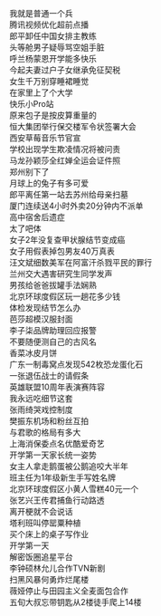 我就是普通一个兵  
腾讯视频优化超前点播  
郎平卸任中国女排主教练  
头等舱男子疑辱骂空姐手脏  
呼兰杨蒙恩开学能多快乐  
今起夫妻过户子女继承免征契税  
女生千万别穿睡裙睡觉  
在家里上了个大学  
快乐小Pro站  
原来包子是按皮算重量的  
恒大集团举行保交楼军令状签署大会  
西安草莓音乐节官宣  
学校出现学生欺凌情况将被问责  
马龙孙颖莎全红婵全运会证件照  
郑州别下了  
月球上的兔子有多可爱  
郎平离任第一站去苏州给母亲扫墓  
厦门连续送4小时外卖20分钟内不派单  
高中宿舍后遗症  
太了吧体  
女子2年没复查甲状腺结节变成癌  
女子用假表掉包男友40万真表  
汪文斌细数美军在阿富汗杀戮平民的罪行  
兰州交大遇害研究生同学发声  
男孩给爸爸拔罐手法娴熟  
北京环球度假区玩一趟花多少钱  
体检发现结节怎么办  
芭莎超模汉服封面  
李子柒品牌助理回应报警  
不要随便测自己的古风名  
香菜冰皮月饼  
广东一制毒窝点发现542枚恐龙蛋化石  
一张退伍战士的请假条  
英雄联盟10周年表演赛阵容  
我永远吃细节这套  
张雨绮哭戏控制度  
樊振东机场和粉丝互拍  
与君歌的格局有多大  
上海消保委点名优酷爱奇艺  
开学第一天家长统一姿势  
女主人拿走鹅蛋被公鹅追咬大半年  
班主任为1年级新生手写姓名牌  
北京环球度假区小黄人雪糕40元一个  
张艺兴王传君捕鱼行动路透  
离开梗就不会说话  
塔利班叫停罂粟种植  
买个床上的桌子写作业  
开学第一天  
解密饭圈追星平台  
李钟硕林允儿合作TVN新剧  
扫黑风暴何勇炸烂尾楼  
薇娅停止与田园主义全麦面包合作  
五旬大叔忘带钥匙从2楼徒手爬上14楼  

